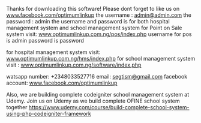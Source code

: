 Thanks for downloading this software!
Please dont forget to like us on www.facebook.com/optimumlinkup
the username : admin@admin.com
the password : admin
the username and password is for both hospital management system and school management system 
for Point on Sale system visit: www.optimumlinkup.com.ng/pos/index.php
username for pos is admin
password  is password

for hospital management system visit: www.optimumlinkup.com.ng/hms/index.php
for school management system visit : www.optimumlinkup.com.ng/software/index.php

watsapp number: +2348033527716
email: segtism@gmail.com
facebook account: www.facebook.com/optimumlinkup

Also, we are building complete codeigniter school management system at Udemy. 
Join us on Udemy as we build complete OFINE school system together
https://www.udemy.com/course/build-complete-school-system-using-php-codeigniter-framework
